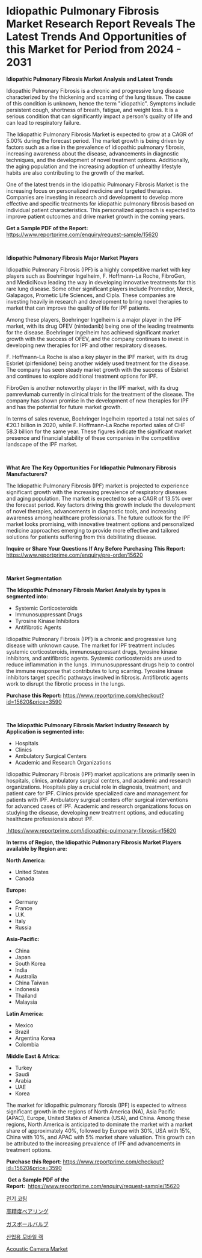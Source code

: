 <p><h1>Idiopathic Pulmonary Fibrosis Market Research Report Reveals The Latest Trends And Opportunities of this Market for Period from 2024 - 2031</h1></p><p><strong>Idiopathic Pulmonary Fibrosis Market Analysis and Latest Trends</strong></p>
<p><p>Idiopathic Pulmonary Fibrosis is a chronic and progressive lung disease characterized by the thickening and scarring of the lung tissue. The cause of this condition is unknown, hence the term "idiopathic". Symptoms include persistent cough, shortness of breath, fatigue, and weight loss. It is a serious condition that can significantly impact a person's quality of life and can lead to respiratory failure.</p><p>The Idiopathic Pulmonary Fibrosis Market is expected to grow at a CAGR of 5.00% during the forecast period. The market growth is being driven by factors such as a rise in the prevalence of idiopathic pulmonary fibrosis, increasing awareness about the disease, advancements in diagnostic techniques, and the development of novel treatment options. Additionally, the aging population and the increasing adoption of unhealthy lifestyle habits are also contributing to the growth of the market.</p><p>One of the latest trends in the Idiopathic Pulmonary Fibrosis Market is the increasing focus on personalized medicine and targeted therapies. Companies are investing in research and development to develop more effective and specific treatments for idiopathic pulmonary fibrosis based on individual patient characteristics. This personalized approach is expected to improve patient outcomes and drive market growth in the coming years.</p></p>
<p><strong>Get a Sample PDF of the Report:&nbsp;</strong> <a href="https://www.reportprime.com/enquiry/request-sample/15620">https://www.reportprime.com/enquiry/request-sample/15620</a></p>
<p>&nbsp;</p>
<p><strong>Idiopathic Pulmonary Fibrosis Major Market Players</strong></p>
<p><p>Idiopathic Pulmonary Fibrosis (IPF) is a highly competitive market with key players such as Boehringer Ingelheim, F. Hoffmann-La Roche, FibroGen, and MediciNova leading the way in developing innovative treatments for this rare lung disease. Some other significant players include Promedior, Merck, Galapagos, Prometic Life Sciences, and Cipla. These companies are investing heavily in research and development to bring novel therapies to market that can improve the quality of life for IPF patients.</p><p>Among these players, Boehringer Ingelheim is a major player in the IPF market, with its drug OFEV (nintedanib) being one of the leading treatments for the disease. Boehringer Ingelheim has achieved significant market growth with the success of OFEV, and the company continues to invest in developing new therapies for IPF and other respiratory diseases.</p><p>F. Hoffmann-La Roche is also a key player in the IPF market, with its drug Esbriet (pirfenidone) being another widely used treatment for the disease. The company has seen steady market growth with the success of Esbriet and continues to explore additional treatment options for IPF.</p><p>FibroGen is another noteworthy player in the IPF market, with its drug pamrevlumab currently in clinical trials for the treatment of the disease. The company has shown promise in the development of new therapies for IPF and has the potential for future market growth.</p><p>In terms of sales revenue, Boehringer Ingelheim reported a total net sales of €20.1 billion in 2020, while F. Hoffmann-La Roche reported sales of CHF 58.3 billion for the same year. These figures indicate the significant market presence and financial stability of these companies in the competitive landscape of the IPF market.</p></p>
<p>&nbsp;</p>
<p><strong>What Are The Key Opportunities For Idiopathic Pulmonary Fibrosis Manufacturers?</strong></p>
<p><p>The Idiopathic Pulmonary Fibrosis (IPF) market is projected to experience significant growth with the increasing prevalence of respiratory diseases and aging population. The market is expected to see a CAGR of 13.5% over the forecast period. Key factors driving this growth include the development of novel therapies, advancements in diagnostic tools, and increasing awareness among healthcare professionals. The future outlook for the IPF market looks promising, with innovative treatment options and personalized medicine approaches emerging to provide more effective and tailored solutions for patients suffering from this debilitating disease.</p></p>
<p><strong>Inquire or Share Your Questions If Any Before Purchasing This Report:</strong> <a href="https://www.reportprime.com/enquiry/pre-order/15620">https://www.reportprime.com/enquiry/pre-order/15620</a></p>
<p>&nbsp;</p>
<p><strong>Market Segmentation</strong></p>
<p><strong>The Idiopathic Pulmonary Fibrosis Market Analysis by types is segmented into:</strong></p>
<p><ul><li>Systemic Corticosteroids</li><li>Immunosuppressant Drugs</li><li>Tyrosine Kinase Inhibitors</li><li>Antifibrotic Agents</li></ul></p>
<p><p>Idiopathic Pulmonary Fibrosis (IPF) is a chronic and progressive lung disease with unknown cause. The market for IPF treatment includes systemic corticosteroids, immunosuppressant drugs, tyrosine kinase inhibitors, and antifibrotic agents. Systemic corticosteroids are used to reduce inflammation in the lungs. Immunosuppressant drugs help to control the immune response that contributes to lung scarring. Tyrosine kinase inhibitors target specific pathways involved in fibrosis. Antifibrotic agents work to disrupt the fibrotic process in the lungs.</p></p>
<p><strong>Purchase this Report:&nbsp;</strong><a href="https://www.reportprime.com/checkout?id=15620&price=3590">https://www.reportprime.com/checkout?id=15620&price=3590</a></p>
<p>&nbsp;</p>
<p><strong>The Idiopathic Pulmonary Fibrosis Market Industry Research by Application is segmented into:</strong></p>
<p><ul><li>Hospitals</li><li>Clinics</li><li>Ambulatory Surgical Centers</li><li>Academic and Research Organizations</li></ul></p>
<p><p>Idiopathic Pulmonary Fibrosis (IPF) market applications are primarily seen in hospitals, clinics, ambulatory surgical centers, and academic and research organizations. Hospitals play a crucial role in diagnosis, treatment, and patient care for IPF. Clinics provide specialized care and management for patients with IPF. Ambulatory surgical centers offer surgical interventions for advanced cases of IPF. Academic and research organizations focus on studying the disease, developing new treatment options, and educating healthcare professionals about IPF.</p></p>
<p><a href="https://www.reportprime.com/idiopathic-pulmonary-fibrosis-r15620">&nbsp;https://www.reportprime.com/idiopathic-pulmonary-fibrosis-r15620</a></p>
<p><strong>In terms of Region, the Idiopathic Pulmonary Fibrosis Market Players available by Region are:</strong></p>
<p>
    <p> <strong> North America: </strong>
        <ul>
            <li>United States</li>
            <li>Canada</li>
        </ul>
        </p> 
    <p> <strong> Europe: </strong>
        <ul>
            <li>Germany</li>
            <li>France</li>
            <li>U.K.</li>
            <li>Italy</li>
            <li>Russia</li>
        </ul>
        </p> 
    <p> <strong> Asia-Pacific: </strong>
        <ul>
            <li>China</li>
            <li>Japan</li>
            <li>South Korea</li>
            <li>India</li>
            <li>Australia</li>
            <li>China Taiwan</li>
            <li>Indonesia</li>
            <li>Thailand</li>
            <li>Malaysia</li>
        </ul>
        </p> 
    <p> <strong> Latin America: </strong>
        <ul>
            <li>Mexico</li>
            <li>Brazil</li>
            <li>Argentina Korea</li>
            <li>Colombia</li>
        </ul>
        </p> 
    <p> <strong> Middle East & Africa: </strong>
        <ul>
            <li>Turkey</li>
            <li>Saudi</li>
            <li>Arabia</li>
            <li>UAE</li>
            <li>Korea</li>
        </ul>
    </p>
    </p>
<p><p>The market for idiopathic pulmonary fibrosis (IPF) is expected to witness significant growth in the regions of North America (NA), Asia Pacific (APAC), Europe, United States of America (USA), and China. Among these regions, North America is anticipated to dominate the market with a market share of approximately 40%, followed by Europe with 30%, USA with 15%, China with 10%, and APAC with 5% market share valuation. This growth can be attributed to the increasing prevalence of IPF and advancements in treatment options.</p></p>
<p><strong>Purchase this Report: </strong><a href="https://www.reportprime.com/checkout?id=15620&price=3590">https://www.reportprime.com/checkout?id=15620&price=3590</a></p>
<p>&nbsp;<strong>Get a Sample PDF of the Report:&nbsp;&nbsp;</strong><a href="https://www.reportprime.com/enquiry/request-sample/15620">https://www.reportprime.com/enquiry/request-sample/15620</a></p>
<p><strong></strong></p>
<p><p><a href="https://medium.com/@dougschmidt26/%EC%A0%84%EA%B8%B0-%EB%8F%84%EA%B8%88-%EC%8B%9C%EC%9E%A5-%EC%97%AD%ED%95%99-%EB%B0%8F-%EC%84%B1%EC%9E%A5-%EB%8F%99%EB%A0%A5%EC%9D%84-%EB%B6%84%EC%84%9D%ED%95%98%EA%B3%A0-2024%EB%85%84%EB%B6%80%ED%84%B0-2031%EB%85%84%EA%B9%8C%EC%A7%80-%EC%98%88%EC%83%81%EB%90%A9%EB%8B%88%EB%8B%A4-6bf3810434f1">전기 코팅</a></p><p><a href="https://medium.com/@christiandickens2005/%E9%AB%98%E7%B2%BE%E5%BA%A6%E3%83%99%E3%82%A2%E3%83%AA%E3%83%B3%E3%82%B0%E5%B8%82%E5%A0%B4%E3%81%AE%E3%83%88%E3%83%AC%E3%83%B3%E3%83%89%E3%81%A8%E5%88%86%E6%9E%90-%E5%B0%86%E6%9D%A5%E3%81%AE%E6%88%90%E9%95%B7%E3%81%AE%E6%A9%9F%E4%BC%9A%E3%81%A8%E8%AA%B2%E9%A1%8C-2024%E5%B9%B4-2031%E5%B9%B4-f48d656bdf66">高精度ベアリング</a></p><p><a href="https://medium.com/@lilliandach1969/%E3%82%B0%E3%83%AD%E3%83%BC%E3%83%90%E3%83%AB%E3%82%AC%E3%82%B9%E3%83%9C%E3%83%BC%E3%83%AB%E3%83%90%E3%83%AB%E3%83%96%E5%B8%82%E5%A0%B4%E3%81%AF-2024%E5%B9%B4%E3%81%8B%E3%82%892031%E5%B9%B4%E3%81%BE%E3%81%A7%E3%81%AE%E6%9C%9F%E9%96%93%E3%81%AB-%E5%B9%B4%E5%B9%B3%E5%9D%87%E6%88%90%E9%95%B7%E7%8E%878-7-%E3%81%A7%E6%88%90%E9%95%B7%E3%81%99%E3%82%8B%E3%81%A8%E4%BA%88%E6%B8%AC%E3%81%95%E3%82%8C%E3%81%A6%E3%81%84%E3%81%BE%E3%81%99-ba74f211b408">ガスボールバルブ</a></p><p><a href="https://medium.com/@johnsonlowe2023_38650/%EC%82%B0%EC%97%85%EC%9A%A9-%EC%9D%B4%EB%8F%99-%EC%84%A0%EB%B0%98-%EC%8B%9C%EC%9E%A5-%EC%A1%B0%EC%82%AC-%EB%B3%B4%EA%B3%A0%EC%84%9C-2024%EB%85%84%EB%B6%80%ED%84%B0-2031%EB%85%84%EA%B9%8C%EC%A7%80-10-9-%EC%9D%98-%EC%95%88%EC%A0%95%EC%A0%81%EC%9D%B8-cagr%EC%9C%BC%EB%A1%9C-%EC%98%88%EC%B8%A1%EB%90%98%EB%8A%94-%EC%8B%9C%EC%9E%A5-%EC%84%B1%EC%9E%A5-%EC%A0%84%EB%A7%9D-%EB%B0%8F-%EA%B8%B0%ED%9A%8C-b43fd503a33f">산업용 모바일 랙</a></p><p><a href="https://github.com/caicuccucga/Market-Research-Report-List-1/blob/main/acoustic-camera-market.md">Acoustic Camera Market</a></p></p>